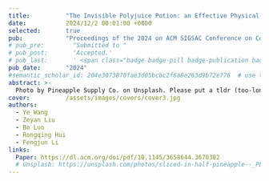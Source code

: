```yaml
---
title:          "The Invisible Polyjuice Potion: an Effective Physical Adversarial Attack against Face Recognition"
date:           2024/12/2 00:01:00 +0800
selected:       true
pub:            "Proceedings of the 2024 on ACM SIGSAC Conference on Computer and Communications Security (CCS)"
# pub_pre:        "Submitted to "
# pub_post:       'Accepted.'
# pub_last:       ' <span class="badge badge-pill badge-publication badge-success">Spotlight</span>'
pub_date:       "2024"
#semantic_scholar_id: 204e3073870fae3d05bcbc2f6a8e263d9b72e776  # use this to retrieve citation count
abstract: >-
  Photo by Pineapple Supply Co. on Unsplash. Please put a tldr (too-long-didnt-read, 1~2 sentences) of your publication here. It is not recommended to put the actual abstract here because it is usually too long to fit in. $\LaTeX$ is supported. $a=b+c$.
cover:          /assets/images/covers/cover3.jpg
authors:
  - Ye Wang
  - Zeyan Liu
  - Bo Luo
  - Rongqing Hui
  - Fengjun Li
links:
  Paper: https://dl.acm.org/doi/pdf/10.1145/3658644.3670382
  # Unsplash: https://unsplash.com/photos/sliced-in-half-pineapple--_PLJZmHZzk
---
```

